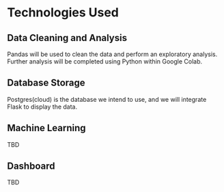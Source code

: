 # Technologies Used
## Data Cleaning and Analysis
Pandas will be used to clean the data and perform an exploratory analysis. Further analysis will be completed using Python within Google Colab.

## Database Storage
Postgres(cloud) is the database we intend to use, and we will integrate Flask to display the data.

## Machine Learning
TBD

## Dashboard
TBD
